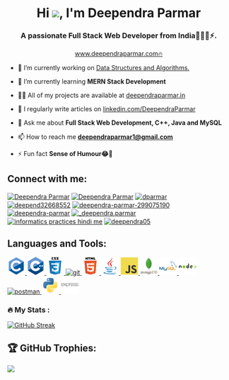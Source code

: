 <h1 align="center">Hi <img src="https://media.giphy.com/media/hvRJCLFzcasrR4ia7z/giphy.gif" width="40px" />, I'm Deependra Parmar</h1>

<h3 align="center">A passionate Full Stack Web Developer from India🌈🔥🔥⚡.</h3>
<p align="center"> <a href="https://deependraparmar.vercel.app" target="_blank" rel="noreferrer">www.deependraparmar.com🔥</a></p>


- 🔭 I’m currently working on [Data Structures and Algorithms.](https://www.github.com/DeependraParmar/Data-Structures-and-Algorithms)

- 🌱 I’m currently learning **MERN Stack Development**

- 👨‍💻 All of my projects are available at [deependraparmar.in](https://deependraparmar.vercel.app/)

- 📝 I regularly write articles on [linkedin.com/DeependraParmar](https://www.linkedin.com/in/deependraparmar)

- 💬 Ask me about **Full Stack Web Development, C++, Java and MySQL**

- 📫 How to reach me **deependraparmar1@gmail.com**

- ⚡ Fun fact **Sense of Humour😂🤣**

<h2 align="left">Connect with me:</h2>
<p align="left">
<a href="https://www.github.com/DeependraParmar" target="blank"><img align="center" src="https://raw.githubusercontent.com/rahuldkjain/github-profile-readme-generator/master/src/images/icons/Social/github.svg" alt="Deependra Parmar" height="30" width="40"/></a>
<a href="https://twitter.com/Deepend32668552?s=09" target="blank"><img align="center" src="https://raw.githubusercontent.com/rahuldkjain/github-profile-readme-generator/master/src/images/icons/Social/twitter.svg" alt="Deependra Parmar" height="30" width="40" /></a>
<a href="https://codepen.io/dparmar" target="blank"><img align="center" src="https://raw.githubusercontent.com/rahuldkjain/github-profile-readme-generator/master/src/images/icons/Social/codepen.svg" alt="dparmar" height="30" width="40" /></a>
<a href="https://twitter.com/deepend32668552" target="blank"><img align="center" src="https://raw.githubusercontent.com/rahuldkjain/github-profile-readme-generator/master/src/images/icons/Social/twitter.svg" alt="deepend32668552" height="30" width="40" /></a>
<a href="https://linkedin.com/in/deependraparmar" target="blank"><img align="center" src="https://raw.githubusercontent.com/rahuldkjain/github-profile-readme-generator/master/src/images/icons/Social/linked-in-alt.svg" alt="deependra-parmar-299075190" height="30" width="40" /></a>
<a href="https://stackoverflow.com/users/deependra-parmar" target="blank"><img align="center" src="https://raw.githubusercontent.com/rahuldkjain/github-profile-readme-generator/master/src/images/icons/Social/stack-overflow.svg" alt="deependra-parmar" height="30" width="40" /></a>
<a href="https://instagram.com/_deependra.parmar" target="blank"><img align="center" src="https://raw.githubusercontent.com/rahuldkjain/github-profile-readme-generator/master/src/images/icons/Social/instagram.svg" alt="_deependra.parmar" height="30" width="40" /></a>
<a href="https://www.youtube.com/channel/UCGTBYsE-7sPNglLPeCSmZLA" target="blank"><img align="center" src="https://raw.githubusercontent.com/rahuldkjain/github-profile-readme-generator/master/src/images/icons/Social/youtube.svg" alt="informatics practices hindi me" height="30" width="40" /></a>
<a href="https://www.codechef.com/users/deependra05" target="blank"><img align="center" src="https://cdn.jsdelivr.net/npm/simple-icons@3.1.0/icons/codechef.svg" alt="deependra05" height="30" width="40" /></a>
</p>



<h2 align="left">Languages and Tools:</h2>
<p align="left"> <a href="https://www.cprogramming.com/" target="_blank" rel="noreferrer"> <img src="https://raw.githubusercontent.com/devicons/devicon/master/icons/c/c-original.svg" alt="c" width="40" height="40"/> </a> <a href="https://www.w3schools.com/cpp/" target="_blank" rel="noreferrer"> <img src="https://raw.githubusercontent.com/devicons/devicon/master/icons/cplusplus/cplusplus-original.svg" alt="cplusplus" width="40" height="40"/> </a> <a href="https://www.w3schools.com/css/" target="_blank" rel="noreferrer"> <img src="https://raw.githubusercontent.com/devicons/devicon/master/icons/css3/css3-original-wordmark.svg" alt="css3" width="40" height="40"/> </a>  <a href="https://git-scm.com/" target="_blank" rel="noreferrer"> <img src="https://www.vectorlogo.zone/logos/git-scm/git-scm-icon.svg" alt="git" width="40" height="40"/> </a> <a href="https://www.w3.org/html/" target="_blank" rel="noreferrer"> <img src="https://raw.githubusercontent.com/devicons/devicon/master/icons/html5/html5-original-wordmark.svg" alt="html5" width="40" height="40"/> </a> <a href="https://www.java.com" target="_blank" rel="noreferrer"> <img src="https://raw.githubusercontent.com/devicons/devicon/master/icons/java/java-original.svg" alt="java" width="40" height="40"/> </a> <a href="https://developer.mozilla.org/en-US/docs/Web/JavaScript" target="_blank" rel="noreferrer"> <img src="https://raw.githubusercontent.com/devicons/devicon/master/icons/javascript/javascript-original.svg" alt="javascript" width="40" height="40"/> </a> <a href="https://www.mongodb.com/" target="_blank" rel="noreferrer"> <img src="https://raw.githubusercontent.com/devicons/devicon/master/icons/mongodb/mongodb-original-wordmark.svg" alt="mongodb" width="40" height="40"/> </a> <a href="https://www.mysql.com/" target="_blank" rel="noreferrer"> <img src="https://raw.githubusercontent.com/devicons/devicon/master/icons/mysql/mysql-original-wordmark.svg" alt="mysql" width="40" height="40"/> </a> <a href="https://nodejs.org" target="_blank" rel="noreferrer"> <img src="https://raw.githubusercontent.com/devicons/devicon/master/icons/nodejs/nodejs-original-wordmark.svg" alt="nodejs" width="40" height="40"/> </a> <a href="https://postman.com" target="_blank" rel="noreferrer"> <img src="https://www.vectorlogo.zone/logos/getpostman/getpostman-icon.svg" alt="postman" width="40" height="40"/> </a> <a href="https://www.python.org" target="_blank" rel="noreferrer"> <img src="https://raw.githubusercontent.com/devicons/devicon/master/icons/python/python-original.svg" alt="python" width="40" height="40"/> </a><a href="https://expressjs.com" target="_blank" rel="noreferrer"> <img src="https://raw.githubusercontent.com/devicons/devicon/master/icons/express/express-original-wordmark.svg" alt="express" width="40" height="40"/> </a> </p>

### :fire: My Stats :

[![GitHub Streak](https://github-readme-streak-stats.herokuapp.com?user=DeependraParmar&theme=nightowl&date_format=j%20M%5B%20Y%5D&card_width=600)](https://github.com/DeependraParmar)


## 🏆 GitHub Trophies:
![](https://github-profile-trophy.vercel.app/?username=DeependraParmar&title=MultiLanguage,Commits,Repositories,PullRequests,Start&theme=nightowl&no-frame=false&no-bg=false&margin-w=4)


